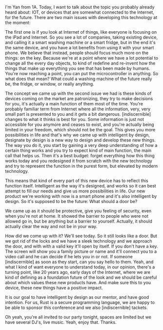I'm Yan from 1A. Today, I want to talk about the topic you probably already heard about: IOT, or devices that are somewhat connected to the Internet, for the future. There are two main issues with developing this technology at the moment:

The first one is if you look at Internet of things, like everyone is focusing on the iPad and Internet. So you see a lot of companies, taking existing device, and calling it a smart washing machine or a smart fridge, but in the end it's the same device, and you have a lot benefits from using it with your smart phone. We believe that instead, people should focus much more on the things: on the key. Because we're at a point where we have a lot potential to change all the every day objects, to kind of redefine and re-invent how the things that make up everything you see that has been made by humans. You're now reaching a point, you can put the microcontroller in anything. So what does that mean? What could a washing machine of the future really be, the fridge, or window, or really anything.

The concept we came up with the second issue we had is these kinds of devices coming on the market are patronizing, they try to make decisions for you, it's actually a main function of them most of the time. You're probably familiar term from Internet where all the information, very, very small part is presented to you and it gets a bit dangerous. [indiscernible] changes to what it thinks is best for you. Some information is just not accessible for you anymore and ceases to exist, and you're actually being limited in your freedom, which should not be the goal. This gives you more possibilities in life and that's why we came up with intelligent by design, designate by design is a new way to design and develop these new things. The way you do it, you start by gaining a very deep understanding of how a certain thing works and you try to expect kind of main function, the main call that helps us. Then it's a best budget: forget everything how this thing works today and you redesigned it from scratch with the new technology and try to represent the function in the purest form, but elevated by modern technology.

This means that kind of every part of this new device has to reflect this function itself. Intelligent as the way it's designed, and works so it can best attempt to fill our needs and give us more possibilities in life. Our new product we're working with now is a smart phone and it's also intelligent by design. So it's supposed to be the future: What should a door be?

We came up as it should be protective, give you feeling of security, even when you're not at home. It showed the barrier to people who were not allowed go in, but be anything but a barrier to yourself. Actually, it should actually clear the way and not be in your way.

How did we come up with it? We'll see today. So it still looks like a door. But we got rid of the locks and we have a sleek technology and we approach the door, and with with a valid key it'll open by itself. If you don't have a key. The screen will show you a family picture or name and it'll connect you to a video call and he can decide if he lets you in or not. If someone [indiscernible] as soon as they start, can you say hello to them. Yeah, and what I kind of want everyone to understand today, in our opinion, there's a turning point, like 20 years ago, early days of the Internet, where we are kind of defining as a foundation future of the look and we should be careful about which values these new products have. And make sure this to you device, these new things have a positive impact.

It is our goal to have intelligent by design as our mentor, and have good intention. For us, Rust is a secure programming language, we are happy to be able to sponsor this conference and we also [indiscernible] tackets.

Oh yeah, you're all invited to our party tonight, spaces are limited but we have several DJ's, live music. Yeah, enjoy that. Thanks.
